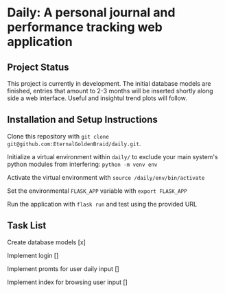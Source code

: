 # Daily: A personal journal and performance tracking web application

## Project Status

This project is currently in development. The initial database models are finished, entries that amount to 2-3 months will be inserted shortly along side a web interface. Useful and insightul trend plots will follow.

## Installation and Setup Instructions

Clone this repository with `git clone git@github.com:EternalGoldenBraid/daily.git`.

Initialize a virtual environment within `daily/` to exclude your main system's python modules from interfering: `python -m venv env`

Activate the virtual environment with `source /daily/env/bin/activate`

Set the environmental `FLASK_APP` variable with `export FLASK_APP`

Run the application with `flask run` and test using the provided URL

## Task List
Create database models [x]

Implement login []

Implement promts for user daily input []

Implement index for browsing user input []
